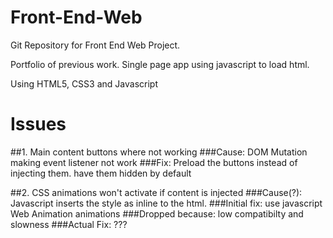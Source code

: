 # Front-End-Web

Git Repository for Front End Web Project.

Portfolio of previous work. Single page app using javascript to load html.

Using HTML5, CSS3 and Javascript

# Issues 
##1. Main content buttons where not working
###Cause: DOM Mutation making event listener not work
###Fix: Preload the buttons instead of injecting them. have them hidden by default

##2. CSS animations won't activate if content is injected
###Cause(?): Javascript inserts the style as inline to the html.
###Initial fix: use javascript Web Animation animations
###Dropped because: low compatibilty and slowness
###Actual Fix: ???
